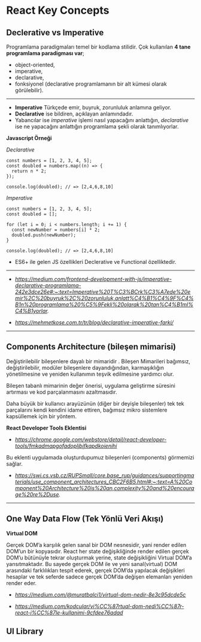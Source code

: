 # React Key Concepts

## Declerative vs Imperative


Programlama paradigmaları temel bir kodlama stilidir. Çok kullanılan **4 tane programlama paradigması var**; 
* object-oriented, 
* imperative, 
* declarative, 
* fonksiyonel (declarative programlamanın bir alt kümesi olarak görülebilir).

---

* **Imperative** Türkçede emir, buyruk, zorunluluk anlamına geliyor. 
* **Declarative** ise bildiren, açıklayan anlamındadır. 
* Yabancılar ise *imperative* işlemi nasıl yapacağını anlattığın, *declarative* ise ne yapacağını anlattığın programlama şekli olarak tanımlıyorlar.

**Javascript Örneği**

*Declarative*
```
const numbers = [1, 2, 3, 4, 5];
const doubled = numbers.map((n) => {
  return n * 2;
});

console.log(doubled); // => [2,4,6,8,10]
```

*Imperative*
```
const numbers = [1, 2, 3, 4, 5];
const doubled = [];
 
for (let i = 0; i < numbers.length; i += 1) {
  const newNumber = numbers[i] * 2;
  doubled.push(newNumber);
}

console.log(doubled); // => [2,4,6,8,10]
```

* ES6+ ile gelen JS özellikleri Declerative ve Functional özelliktedir.
---
* *https://medium.com/frontend-development-with-js/imperative-declarative-programlama-242e3dce26e#:~:text=Imperative%20T%C3%BCrk%C3%A7ede%20emir%2C%20buyruk%2C%20zorunluluk,anlatt%C4%B1%C4%9F%C4%B1n%20programlama%20%C5%9Fekli%20olarak%20tan%C4%B1ml%C4%B1yorlar.*

* *https://mehmetkose.com.tr/tr/blog/declarative-imperative-farki/*
---

## Components Architecture (bileşen mimarisi)

Değiştirilebilir bileşenlere dayalı bir mimaridir . Bileşen Mimarileri bağımsız, değiştirilebilir, modüler bileşenlere dayandığından, karmaşıklığın yönetilmesine ve yeniden kullanımın teşvik edilmesine yardımcı olur.

Bileşen tabanlı mimarinin değer önerisi, uygulama geliştirme süresini artırması ve kod parçalanmasını azaltmasıdır.

Daha büyük bir kullanıcı arayüzünün (diğer bir deyişle bileşenler) tek tek parçalarını kendi kendini idame ettiren, bağımsız mikro sistemlere kapsüllemek için bir yöntem.


**React Developer Tools Eklentisi** 
* *https://chrome.google.com/webstore/detail/react-developer-tools/fmkadmapgofadopljbjfkapdkoienihi*

Bu eklenti uygulamada oluşturdupumuz bileşenleri (components) görmemizi sağlar.

* *https://swi.cs.vsb.cz/RUPSmall/core.base_rup/guidances/supportingmaterials/use_component_architectures_CBC2F6B5.html#:~:text=A%20Component%20Architecture%20is%20an,complexity%20and%20encourage%20re%2Duse.*
---

## One Way Data Flow (Tek Yönlü Veri Akışı)

**Virtual DOM**

Gerçek DOM’a karşılık gelen sanal bir DOM nesnesidir, yani render edilen DOM’un bir kopyasıdır. React her state değişikliğinde render edilen gerçek DOM’u bütünüyle tekrar oluşturmak yerine, state değişikliğini Virtual DOM’a yansıtmaktadır. Bu sayede gerçek DOM ile ve yeni sanal(virtual) DOM arasındaki farklılıkları tespit ederek, gerçek DOM’da yapılacak değişikleri hesaplar ve tek seferde sadece gerçek DOM’da değişen elemanları yeniden render eder. 

* *https://medium.com/@muratbalci1/virtual-dom-nedir-8e3c95dcde5c*

* *https://medium.com/kodcular/vi%CC%87rtual-dom-nedi%CC%87r-react-i%CC%87le-kullanimi-9cfdee76adad*

## UI Library 